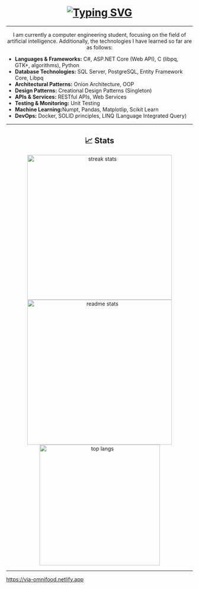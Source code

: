 <h1 align="center">
    <a href="https://git.io/typing-svg"><img src="https://readme-typing-svg.herokuapp.com?font=Fira+Code&pause=1000&color=30E9AE&center=true&vCenter=true&width=500&lines=Hello+%3A).+I'am+Tahiri" alt="Typing SVG" /></a>
</h1>

<hr/>
<div align="center">
    <p>I am currently a computer engineering student, focusing on the field of artificial intelligence. Additionally, the technologies I have learned so far are as follows:</p>
    <ul align="left">
        <li><strong>Languages & Frameworks:</strong> C#, ASP.NET Core (Web API), C (libpq, GTK+, algorithms), Python</li>
        <li><strong>Database Technologies:</strong> SQL Server, PostgreSQL, Entity Framework Core, Libpq</li>
        <li><strong>Architectural Patterns:</strong> Onion Architecture, OOP </li>
        <li><strong>Design Patterns:</strong> Creational Design Patterns (Singleton)</li>
        <li><strong>APIs & Services:</strong> RESTful APIs, Web Services</li>
        <li><strong>Testing & Monitoring:</strong> Unit Testing</li>
        <li><strong>Machine Learning:</strong>Numpt, Pandas, Matplotlip, Scikit Learn</li>
        <li><strong>DevOps:</strong> Docker, SOLID principles, LINQ (Language Integrated Query)</li>
    </ul>
</div>



<hr/>

<h2 align="center">📈 Stats </h2>

<div align=center>
  <img width=390 src="https://streak-stats.demolab.com/?user=Tahir1072a&count_private=true&theme=react&border_radius=10" alt="streak stats"/>
  <img width=390 src="https://github-readme-stats.vercel.app/api?username=Tahir1072a&show_icons=true&theme=react&rank_icon=github&border_radius=10" alt="readme stats" />
  <br/>
  <img width=325 align="center" src="https://github-readme-stats.vercel.app/api/top-langs/?username=Tahir1072a&hide=HTML&langs_count=8&layout=compact&theme=react&border_radius=10&size_weight=0.5&count_weight=0.5&exclude_repo=github-readme-stats" alt="top langs" />
</div>

<hr/>

https://via-omnifood.netlify.app
